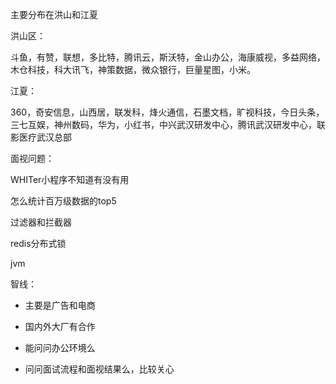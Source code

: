 主要分布在洪山和江夏

洪山区：

斗鱼，有赞，联想，多比特，腾讯云，斯沃特，金山办公，海康威视，多益网络，木仓科技，科大讯飞，神策数据，微众银行，巨量星图，小米。

江夏：

360，奇安信息，山西居，联发科，烽火通信，石墨文档，旷视科技，今日头条，三七互娱，神州数码，华为，小红书，中兴武汉研发中心，腾讯武汉研发中心，联影医疗武汉总部





面视问题：

WHITer小程序不知道有没有用

怎么统计百万级数据的top5

过滤器和拦截器

redis分布式锁

jvm





智线：

- 主要是广告和电商
- 国内外大厂有合作

- 能问问办公环境么
- 问问面试流程和面视结果么，比较关心

